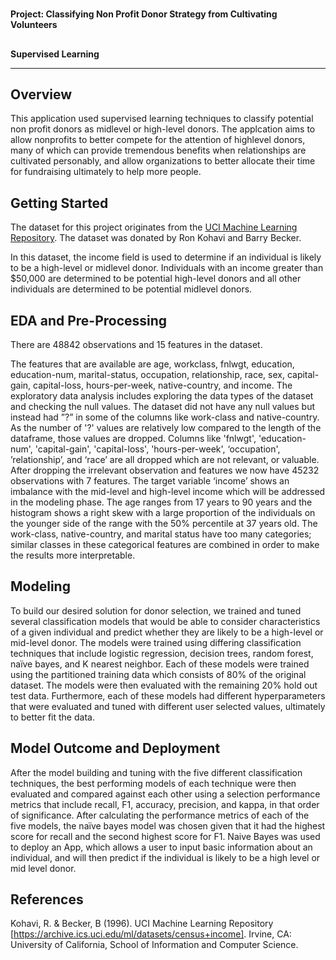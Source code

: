 <!-- Output copied to clipboard! -->

<!-----

Yay, no errors, warnings, or alerts!

Conversion time: 0.31 seconds.


Using this Markdown file:

1. Paste this output into your source file.
2. See the notes and action items below regarding this conversion run.
3. Check the rendered output (headings, lists, code blocks, tables) for proper
   formatting and use a linkchecker before you publish this page.

Conversion notes:

* Docs to Markdown version 1.0β34
* Sat Apr 15 2023 17:21:06 GMT-0700 (PDT)
* Source doc: ReadMe GitHub
----->



# 
**Project: Classifying Non Profit Donor Strategy from Cultivating Volunteers**


## 
**Supervised Learning**


---


## **Overview**

This application used supervised learning techniques to classify potential non profit donors as midlevel or high-level donors. The applcation aims to allow nonprofits to better compete for the attention of highlevel donors, many of which can provide tremendous benefits when relationships are cultivated personably, and allow organizations to better allocate their time for fundraising ultimately to help more people. 

## **Getting Started**

The dataset for this project originates from the [UCI Machine Learning Repository](https://archive.ics.uci.edu/ml/datasets/Census+Income). The dataset was donated by Ron Kohavi and Barry Becker.

In this dataset, the income field is used to determine if an individual is likely to be a high-level or midlevel donor. Individuals with an income greater than $50,000 are determined to be potential high-level donors and all other individuals are determined to be potential midlevel donors. 


## **EDA and Pre-Processing**

There are 48842 observations and 15 features in the dataset. 

The features that are available are age, workclass, fnlwgt, education, education-num, marital-status, occupation, relationship, race, sex, capital-gain, capital-loss, hours-per-week, native-country, and income. The exploratory data analysis includes exploring the data types of the dataset and checking the null values. The dataset did not have any null values but instead had ”?” in some of the columns like work-class and native-country. As the number of '?' values are relatively low compared to the length of the dataframe, those values are dropped. Columns like 'fnlwgt', 'education-num', 'capital-gain', 'capital-loss', 'hours-per-week', ‘occupation', ’relationship’, and ‘race’ are all dropped which are not relevant, or valuable.  After dropping the irrelevant observation and features we now have 45232 observations with 7 features. The target variable ‘income’ shows an imbalance with the mid-level and high-level income which will be addressed in the modeling phase. The age ranges from 17 years to 90 years and the histogram shows a right skew with a large proportion of the individuals on the younger side of the range with the 50% percentile at 37 years old. The work-class, native-country, and marital status have too many categories; similar classes in these categorical features are combined in order to make the results more interpretable. 


## **Modeling**

To build our desired solution for donor selection, we   trained   and   tuned   several   classification models that would be able to consider characteristics of a given individual and predict whether they are likely to be a high-level or mid-level donor. The models were trained using differing classification techniques that include logistic regression, decision trees, random forest, naïve bayes, and  K nearest neighbor.  Each  of these models were trained using the partitioned training  data which  consists  of  80%  of  the original dataset. The models were then evaluated with the remaining  20%  hold out test data. Furthermore, each of these models had different hyperparameters   that   were   evaluated   and   tuned with different user selected values, ultimately to better fit the data.


## **Model Outcome and Deployment**

After the model building and tuning with the five different classification techniques, the best performing models of each technique were then evaluated and compared against each other using a selection performance metrics that include recall, F1, accuracy, precision, and kappa, in that order of significance. After calculating the performance metrics of each of the five models,  the naïve bayes model was chosen given that it had the highest score for recall and the second highest score for F1. Naive Bayes was used to deploy an App, which allows a user to input basic information about an individual, and will then predict if the individual is likely to be a high level or mid level donor.

## **References**

Kohavi, R. & Becker, B (1996). UCI Machine Learning Repository [https://archive.ics.uci.edu/ml/datasets/census+income]. Irvine, CA: University of California, School of Information and Computer Science.
